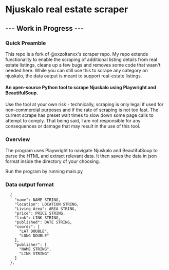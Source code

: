 # Njuskalo real estate scraper

## --- Work in Progress --- 

### Quick Preamble
This repo is a fork of @xxzoltanxx's scraper repo. My repo extends functionality to enable the scraping of additional listing details from real estate listings, cleans up a few bugs and removes some code that wasn't needed here. While you can still use this to scrape any category on njuskalo, the data output is meant to support real-estate listings. 

<h4>An open-source Python tool to scrape Njuskalo using Playwright and BeautifulSoup.</h4>

Use the tool at your own risk - technically, scraping is only legal if used for non-commercial purposes and if the rate of scraping is not too fast. The current scrape has preset wait times to slow down some page calls to attempt to comply. That being said, I am not responsible for any consequences or damage that may result in the use of this tool.

### Overview
The program uses Playwright to navigate Njuskalo and BeautifulSoup to parse the HTML and extract relevant data. It then saves the data in json format inside the directory of your choosing.

Run the program by running main.py

### Data output format
```
  {
    "name": NAME STRING,
    "location": LOCATION STRING,
    "Living Area": AREA STRING,
    "price": PRICE STRING,
    "link": LINK STRING,
    "published": DATE STRING,
    "coords": [
      "LAT DOUBLE",
      "LONG DOUBLE"
    ],
    "publisher": [
      "NAME STRING",
      "LINK STRING"
    ]
  },
```
  
